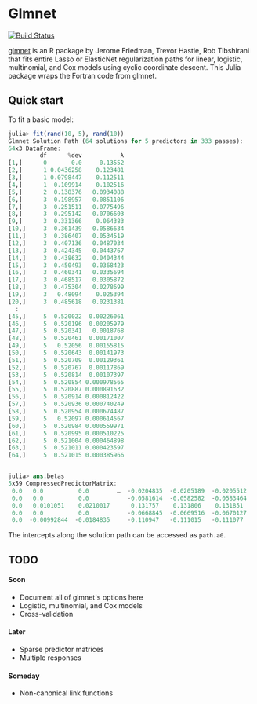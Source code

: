 # Glmnet

[![Build Status](https://travis-ci.org/simonster/Glmnet.jl.png)](https://travis-ci.org/simonster/Glmnet.jl)

[glmnet](http://www.jstatsoft.org/v33/i01/) is an R package by Jerome Friedman, Trevor Hastie, Rob Tibshirani that fits entire Lasso or ElasticNet regularization paths for linear, logistic, multinomial, and Cox models using cyclic coordinate descent. This Julia package wraps the Fortran code from glmnet.

## Quick start

To fit a basic model:

```julia
julia> fit(rand(10, 5), rand(10))
Glmnet Solution Path (64 solutions for 5 predictors in 333 passes):
64x3 DataFrame:
         df      %dev           λ
[1,]      0       0.0     0.13552
[2,]      1 0.0436258    0.123481
[3,]      1 0.0798447    0.112511
[4,]      1  0.109914    0.102516
[5,]      2  0.138376   0.0934088
[6,]      3  0.198957   0.0851106
[7,]      3  0.251511   0.0775496
[8,]      3  0.295142   0.0706603
[9,]      3  0.331366    0.064383
[10,]     3  0.361439   0.0586634
[11,]     3  0.386407   0.0534519
[12,]     3  0.407136   0.0487034
[13,]     3  0.424345   0.0443767
[14,]     3  0.438632   0.0404344
[15,]     3  0.450493   0.0368423
[16,]     3  0.460341   0.0335694
[17,]     3  0.468517   0.0305872
[18,]     3  0.475304   0.0278699
[19,]     3   0.48094    0.025394
[20,]     3  0.485618   0.0231381
  :
[45,]     5  0.520022  0.00226061
[46,]     5  0.520196  0.00205979
[47,]     5  0.520341   0.0018768
[48,]     5  0.520461  0.00171007
[49,]     5   0.52056  0.00155815
[50,]     5  0.520643  0.00141973
[51,]     5  0.520709  0.00129361
[52,]     5  0.520767  0.00117869
[53,]     5  0.520814  0.00107397
[54,]     5  0.520854 0.000978565
[55,]     5  0.520887 0.000891632
[56,]     5  0.520914 0.000812422
[57,]     5  0.520936 0.000740249
[58,]     5  0.520954 0.000674487
[59,]     5   0.52097 0.000614567
[60,]     5  0.520984 0.000559971
[61,]     5  0.520995 0.000510225
[62,]     5  0.521004 0.000464898
[63,]     5  0.521011 0.000423597
[64,]     5  0.521015 0.000385966


julia> ans.betas
5x59 CompressedPredictorMatrix:
 0.0   0.0          0.0        …  -0.0204835  -0.0205189  -0.0205512
 0.0   0.0          0.0           -0.0581614  -0.0582582  -0.0583464
 0.0   0.0101051    0.0210017      0.131757    0.131806    0.131851 
 0.0   0.0          0.0           -0.0668845  -0.0669516  -0.0670127
 0.0  -0.00992844  -0.0184835     -0.110947   -0.111015   -0.111077
```

The intercepts along the solution path can be accessed as `path.a0`.

## TODO

#### Soon
- Document all of glmnet's options here
- Logistic, multinomial, and Cox models
- Cross-validation

#### Later
- Sparse predictor matrices
- Multiple responses

#### Someday
- Non-canonical link functions
